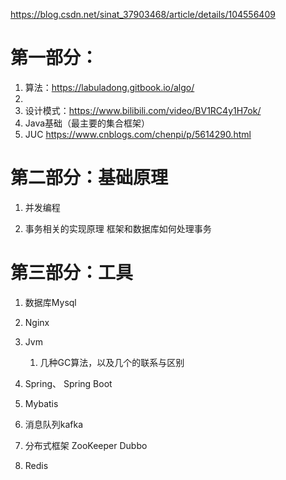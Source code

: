 https://blog.csdn.net/sinat_37903468/article/details/104556409

# 第一部分：

1. 算法：https://labuladong.gitbook.io/algo/   
2.  
3. 设计模式：https://www.bilibili.com/video/BV1RC4y1H7ok/
4. Java基础（最主要的集合框架）
5. JUC https://www.cnblogs.com/chenpi/p/5614290.html

# 第二部分：基础原理

1. 并发编程

2. 事务相关的实现原理 框架和数据库如何处理事务

# 第三部分：工具

1. 数据库Mysql

2. Nginx

3. Jvm
   1. 几种GC算法，以及几个的联系与区别

4. Spring、 Spring Boot

5. Mybatis

6. 消息队列kafka

7. 分布式框架 ZooKeeper Dubbo 

9. Redis